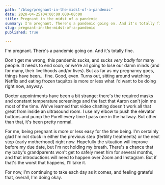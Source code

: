 ```yaml
---
path: "/blog/pregnant-in-the-midst-of-a-pandemic"
date: 2020-04-25T04:00:00.000+00:00
title: Pregnant in the midst of a pandemic
summary: I'm pregnant. There's a pandemic going on. And it's totally fine.
slug: pregnant-in-the-midst-of-a-pandemic
published: true

---
```

I'm pregnant. There's a pandemic going on. And it's totally fine.

Don't get me wrong, this pandemic sucks, and sucks _very badly_ for many people. It needs to end soon, or we're all going to lose our damn minds (and for many, their livelihoods and/or lives). But as far as my pregnancy goes, things have been... fine. Good, even. Turns out, sitting around watching Netflix and eating frozen taquitos is more or less what I'd want to be doing right now, anyway.

Doctor appointments have been a bit strange: there's the required masks and constant temperature screenings and the fact that Aaron can't join me most of the time. We've learned that video chatting doesn't work all that great from inside an ultrasound room. I use my elbow to push the elevator buttons and pump the Purell every time I pass one in the hallway. But other than that, it's been pretty normal.

For me, being pregnant is more or less easy for the time being. I'm certainly glad I'm not stuck in either the previous step (fertility treatments) or the next step (early motherhood) right now. Hopefully the situation will improve before my due date, but I'm not holding my breath. There's a chance that my baby's grandparents won't get to safely meet him for several months, and that introductions will need to happen over Zoom and Instagram. But if that's the worst that happens, I'll take it.

For now, I'm continuing to take each day as it comes, and feeling grateful that, overall, I'm doing okay.